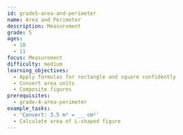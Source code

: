 ```yaml
---
id: grade5-area-and-perimeter
name: Area and Perimeter
description: Measurement
grade: 5
ages:
  - 10
  - 11
focus: Measurement
difficulty: medium
learning_objectives:
  - Apply formulas for rectangle and square confidently
  - Convert area units
  - Composite figures
prerequisites:
  - grade-4-area-perimeter
example_tasks:
  - 'Convert: 3.5 m² = __ cm²'
  - Calculate area of L-shaped figure
---
```

